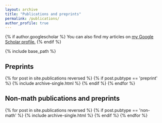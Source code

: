 ```yaml
---
layout: archive
title: "Publications and preprints"
permalink: /publications/
author_profile: true
---
```


{% if author.googlescholar %}
  You can also find my articles on <u><a href="{{author.googlescholar}}">my Google Scholar profile</a>.</u>
{% endif %}

{% include base_path %}

<!--
Thanks to https://github.com/academicpages/academicpages.github.io/issues/48#issuecomment-418460161
-->

<h2>Preprints</h2>
{% for post in site.publications reversed %}
  {% if post.pubtype == 'preprint' %}
      {% include archive-single.html %}
  {% endif %}
{% endfor %}

<h2>Non-math publications and preprints</h2>
{% for post in site.publications reversed %}
  {% if post.pubtype == 'non-math' %}
      {% include archive-single.html %}
  {% endif %}
{% endfor %}
